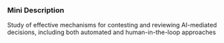 ### Mini Description

Study of effective mechanisms for contesting and reviewing AI-mediated decisions, including both automated and human-in-the-loop approaches

